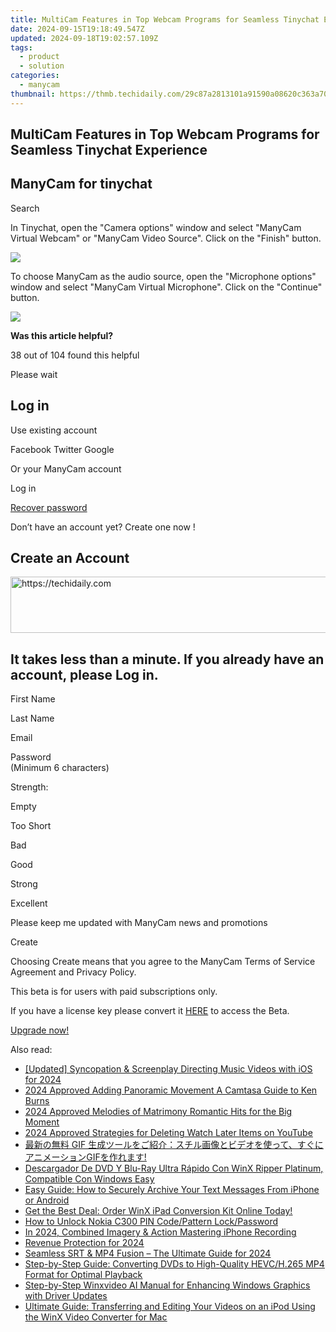 ```yaml
---
title: MultiCam Features in Top Webcam Programs for Seamless Tinychat Experience
date: 2024-09-15T19:18:49.547Z
updated: 2024-09-18T19:02:57.109Z
tags:
  - product
  - solution
categories:
  - manycam
thumbnail: https://thmb.techidaily.com/29c87a2813101a91590a08620c363a707a12be2c13cdc82a6c440d60f80e5fd3.jpg
---
```


## MultiCam Features in Top Webcam Programs for Seamless Tinychat Experience

## ManyCam for tinychat

Search 

In Tinychat, open the "Camera options" window and select "ManyCam Virtual Webcam" or "ManyCam Video Source". Click on the "Finish" button.

![](https://manycam.com/build/images/help/settings/tinychat.jpg?v=751e3132d4)   
  

  
To choose ManyCam as the audio source, open the "Microphone options" window and select "ManyCam Virtual Microphone". Click on the "Continue" button.

![](https://manycam.com/build/images/help/settings/audio/tinychat.jpg?v=6a993a9a4d) 

**Was this article helpful?** 

38 out of 104 found this helpful 

  
Please wait 

## Log in

Use existing account

Facebook Twitter Google 

Or your ManyCam account

Log in 

[Recover password](https://tools.techidaily.com/manycam/products/) 

 Don’t have an account yet? Create one now ! 

## Create an Account

<!-- affiliate ads begin -->
<a href="https://aligracehair.sjv.io/c/5597632/1948937/19272" target="_top" id="1948937">
  <img src="//a.impactradius-go.com/display-ad/19272-1948937" border="0" alt="https://techidaily.com" width="728" height="90"/>
</a>
<img height="0" width="0" src="https://aligracehair.sjv.io/i/5597632/1948937/19272" style="position:absolute;visibility:hidden;" border="0" />
<!-- affiliate ads end -->

## It takes less than a minute. If you already have an account, please Log in.

First Name 

Last Name 

Email 

Password  
(Minimum 6 characters) 

Strength: 

Empty

Too Short

Bad

Good

Strong

Excellent

Please keep me updated with ManyCam news and promotions 

Create 

Choosing Create means that you agree to the ManyCam Terms of Service Agreement and Privacy Policy.

This beta is for users with paid subscriptions only.

If you have a license key please convert it [HERE](https://tools.techidaily.com/manycam/products/) to access the Beta.

[Upgrade now!](https://tools.techidaily.com/manycam/products/)

<ins class="adsbygoogle"
     style="display:block"
     data-ad-format="autorelaxed"
     data-ad-client="ca-pub-7571918770474297"
     data-ad-slot="1223367746"></ins>

<ins class="adsbygoogle"
     style="display:block"
     data-ad-client="ca-pub-7571918770474297"
     data-ad-slot="8358498916"
     data-ad-format="auto"
     data-full-width-responsive="true"></ins>

<span class="atpl-alsoreadstyle">Also read:</span>
<div><ul>
<li><a href="https://vp-tips.techidaily.com/updated-syncopation-and-screenplay-directing-music-videos-with-ios-for-2024/"><u>[Updated] Syncopation & Screenplay Directing Music Videos with iOS for 2024</u></a></li>
<li><a href="https://video-screen-grab.techidaily.com/2024-approved-adding-panoramic-movement-a-camtasa-guide-to-ken-burns/"><u>2024 Approved Adding Panoramic Movement A Camtasa Guide to Ken Burns</u></a></li>
<li><a href="https://extra-approaches.techidaily.com/2024-approved-melodies-of-matrimony-romantic-hits-for-the-big-moment/"><u>2024 Approved Melodies of Matrimony Romantic Hits for the Big Moment</u></a></li>
<li><a href="https://youtube-help.techidaily.com/2024-approved-strategies-for-deleting-watch-later-items-on-youtube/"><u>2024 Approved Strategies for Deleting Watch Later Items on YouTube</u></a></li>
<li><a href="https://some-guidance.techidaily.com/gif-gif/"><u>最新の無料 GIF 生成ツールをご紹介：スチル画像とビデオを使って、すぐにアニメーションGIFを作れます!</u></a></li>
<li><a href="https://some-guidance.techidaily.com/descargador-de-dvd-y-blu-ray-ultra-rapido-con-winx-ripper-platinum-compatible-con-windows-easy/"><u>Descargador De DVD Y Blu-Ray Ultra Rápido Con WinX Ripper Platinum, Compatible Con Windows Easy</u></a></li>
<li><a href="https://os-tips.techidaily.com/easy-guide-how-to-securely-archive-your-text-messages-from-iphone-or-android/"><u>Easy Guide: How to Securely Archive Your Text Messages From iPhone or Android</u></a></li>
<li><a href="https://some-guidance.techidaily.com/get-the-best-deal-order-winx-ipad-conversion-kit-online-today/"><u>Get the Best Deal: Order WinX iPad Conversion Kit Online Today!</u></a></li>
<li><a href="https://easy-unlock-android.techidaily.com/how-to-unlock-nokia-c300-pin-codepattern-lockpassword-by-drfone-android/"><u>How to Unlock Nokia C300 PIN Code/Pattern Lock/Password</u></a></li>
<li><a href="https://extra-information.techidaily.com/in-2024-combined-imagery-and-action-mastering-iphone-recording/"><u>In 2024, Combined Imagery & Action Mastering iPhone Recording</u></a></li>
<li><a href="https://vimeo-videos.techidaily.com/revenue-protection-for-2024/"><u>Revenue Protection for 2024</u></a></li>
<li><a href="https://extra-approaches.techidaily.com/seamless-srt-and-mp4-fusion-the-ultimate-guide-for-2024/"><u>Seamless SRT & MP4 Fusion – The Ultimate Guide for 2024</u></a></li>
<li><a href="https://some-guidance.techidaily.com/step-by-step-guide-converting-dvds-to-high-quality-hevch265-mp4-format-for-optimal-playback/"><u>Step-by-Step Guide: Converting DVDs to High-Quality HEVC/H.265 MP4 Format for Optimal Playback</u></a></li>
<li><a href="https://some-guidance.techidaily.com/step-by-step-winxvideo-ai-manual-for-enhancing-windows-graphics-with-driver-updates/"><u>Step-by-Step Winxvideo AI Manual for Enhancing Windows Graphics with Driver Updates</u></a></li>
<li><a href="https://some-guidance.techidaily.com/ultimate-guide-transferring-and-editing-your-videos-on-an-ipod-using-the-winx-video-converter-for-mac/"><u>Ultimate Guide: Transferring and Editing Your Videos on an iPod Using the WinX Video Converter for Mac</u></a></li>
</ul></div>

